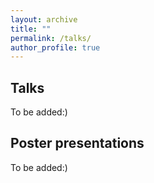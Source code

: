 ```yaml
---
layout: archive
title: ""
permalink: /talks/
author_profile: true
---
```



## Talks

To be added:)

## Poster presentations

To be added:)

